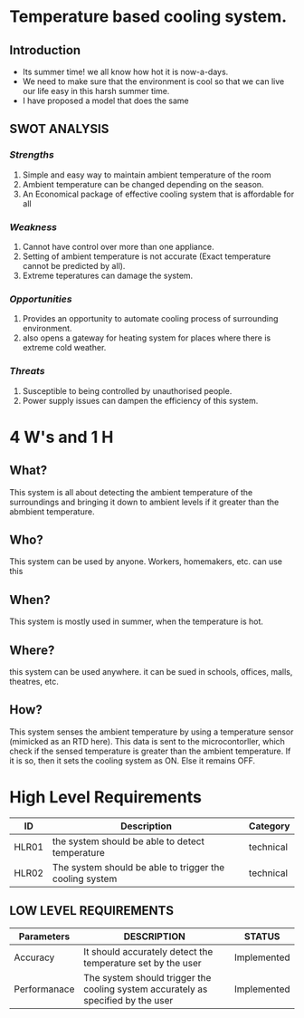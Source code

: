# Temperature based cooling system.
## Introduction
  * Its summer time! we all know how hot it is now-a-days.
  * We need to make sure that the environment is cool so that we can live our life easy in this harsh summer time.
  * I have proposed a model that does the same

## SWOT ANALYSIS
### ___Strengths___
 1.  Simple and easy way to maintain ambient temperature of the room
 2.  Ambient temperature can be changed depending on the season. 
 3.  An Economical package of effective cooling system that is affordable for all
### ___Weakness___
 1. Cannot have control over more than one appliance.
 2. Setting of ambient temperature is not accurate (Exact temperature cannot be predicted by all).
 3. Extreme teperatures can damage the system.
### ___Opportunities___
 1. Provides an opportunity to automate cooling process of surrounding environment.
 2. also opens a gateway for heating system for places where there is extreme cold weather.
### ___Threats___
 1. Susceptible to being controlled by unauthorised people.
 2. Power supply issues can dampen the efficiency of this system.

# 4 W's and 1 H
## __What?__
 This system is all about detecting the ambient temperature of the surroundings and bringing it down to ambient levels if it greater than the abmbient temperature.
## __Who?__
 This system can be used by anyone. Workers, homemakers, etc. can use this
## __When?__
 This system is mostly used in summer, when the temperature is hot.
## __Where?__
 this system can be used anywhere. it can be sued in schools, offices, malls, theatres, etc.
## __How?__
 This system senses the ambient temperature by using a temperature sensor (mimicked as an RTD here). This data is sent to the microcontorller, which check if the sensed temperature is greater than the ambient temperature. If it is so, then it sets the cooling system as ON. Else it remains OFF.
 
 # High Level Requirements
| ID | Description | Category | 
| ----- | ----- | ------- | 
|HLR01|the system should be able to detect temperature|technical|  
|HLR02|The system should be able to trigger the cooling system|technical|

## LOW LEVEL REQUIREMENTS
 | Parameters | DESCRIPTION                                             | STATUS      |    
|-------------|--------------------------------------------------------------|------------- |
 | Accuracy |It should accurately detect the temperature set by the user  | Implemented    |
|  Performanace       |The system should trigger the cooling system accurately as specified by the user| Implemented    |
